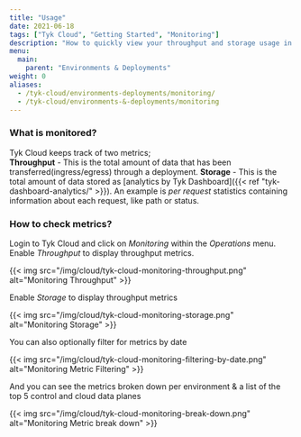 ```yaml
---
title: "Usage"
date: 2021-06-18
tags: ["Tyk Cloud", "Getting Started", "Monitoring"]
description: "How to quickly view your throughput and storage usage in your Tyk Cloud installation"
menu:
  main:
    parent: "Environments & Deployments"
weight: 0
aliases:
  - /tyk-cloud/environments-deployments/monitoring/
  - /tyk-cloud/environments-&-deployments/monitoring
---
```


### What is monitored?
Tyk Cloud keeps track of two metrics;     
**Throughput** - This is the total amount of data that has been transferred(ingress/egress) through a deployment. 
**Storage** - This is the total amount of data stored as [analytics by Tyk Dashboard]({{< ref "tyk-dashboard-analytics/" >}}). An example is *per request* statistics containing information about each request, like path or status.

### How to check metrics?
Login to Tyk Cloud and click on *Monitoring* within the *Operations* menu. Enable *Throughput* to display throughput metrics.

{{< img src="/img/cloud/tyk-cloud-monitoring-throughput.png" alt="Monitoring Throughput" >}}

Enable *Storage* to display throughput metrics

{{< img src="/img/cloud/tyk-cloud-monitoring-storage.png" alt="Monitoring Storage" >}}

You can also optionally filter for metrics by date

{{< img src="/img/cloud/tyk-cloud-monitoring-filtering-by-date.png" alt="Monitoring Metric Filtering" >}}

And you can see the metrics broken down per environment & a list of the top 5 control and cloud data planes

{{< img src="/img/cloud/tyk-cloud-monitoring-break-down.png" alt="Monitoring Metric break down" >}}
